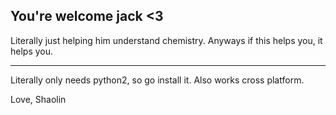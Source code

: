 You're welcome jack <3
-----------------------

Literally just helping him understand chemistry.
Anyways if this helps you, it helps you.

------------------------

Literally only needs python2, so go install it. Also works cross 
platform.

Love, Shaolin
